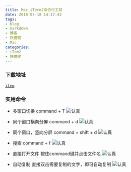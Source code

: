```yaml
---
title: Mac_iTerm2命令行工具
date: 2018-07-18 14:17:42
tags:
- blog
- markdown
- 博客 
- 快捷键
- Mac
categories:
- iTem2
- 快捷键
---
```


### 下载地址
[`item`](http://www.iterm2.com)

### 实用命令
- 多窗口切换 command + T
![认真](http://m.qpic.cn/psb?/V11BgY9M4abG72/OMgJ12JfLNPlqr5Yec4695M1my3yyBTaWgEM1K7JbG4!/b/dDEBAAAAAAAA&bo=wgWoAwAAAAADB04!&rf=viewer_4)

- 同个窗口横向分屏 command + d
![认真](http://m.qpic.cn/psb?/V11BgY9M4abG72/4SaRR9BtD2pdQkGQsaNq0nAUWBRty352DGOKIA87H.I!/b/dEABAAAAAAAA&bo=Qgd6AwAAAAADJz4!&rf=viewer_4)

- 同个窗口，竖向分屏 command + shift + d
![认真](http://m.qpic.cn/psb?/V11BgY9M4abG72/yrsgHH7vEpm3j2YX6yb4xCSUgLupugpyF46f*sPjuYY!/b/dDMBAAAAAAAA&bo=Qgd6AwAAAAADNy4!&rf=viewer_4)

- 搜索 command + f
![认真](http://m.qpic.cn/psb?/V11BgY9M4abG72/QHm*j1dCretHmEI*Wv2Rfvr9AMJJkqMz5FaK3BzEMHc!/b/dAgBAAAAAAAA&bo=0gUuAwAAAAADN.g!&rf=viewer_4)

- 直接打开文件 按住command键并点击文件名
![认真](http://m.qpic.cn/psb?/V11BgY9M4abG72/jn2ZGAkPKFgJ3K3v9kcQ0d0PVg75RKWAR58e6FH22Y8!/b/dDIBAAAAAAAA&bo=zAUwAwAAAAADN.g!&rf=viewer_4)

- 自动复制 直接双击需要复制的文字，即可自动复制
![认真](http://m.qpic.cn/psb?/V11BgY9M4abG72/fDiS0kZ24qIs5ZaBagUHglpn*rDAA8FJXkuYWVmvrTg!/b/dDEBAAAAAAAA&bo=0gUuAwAAAAADN.g!&rf=viewer_4)

